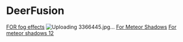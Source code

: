 # DeerFusion
[FOR fog effects](https://youtu.be/UllkvfMR96s?si=TVqBsl0_TGZuWnK) 
![Uploading 3366445.jpg…]()
[For Meteor Shadows](https://youtu.be/hQcZA3dYGxg?si=6frMFeYCBRRtsHQC)
[For meteor shadows 12](https://youtu.be/d_OBjV7c1CY?si=JUVNby0sgveTMWaV)
